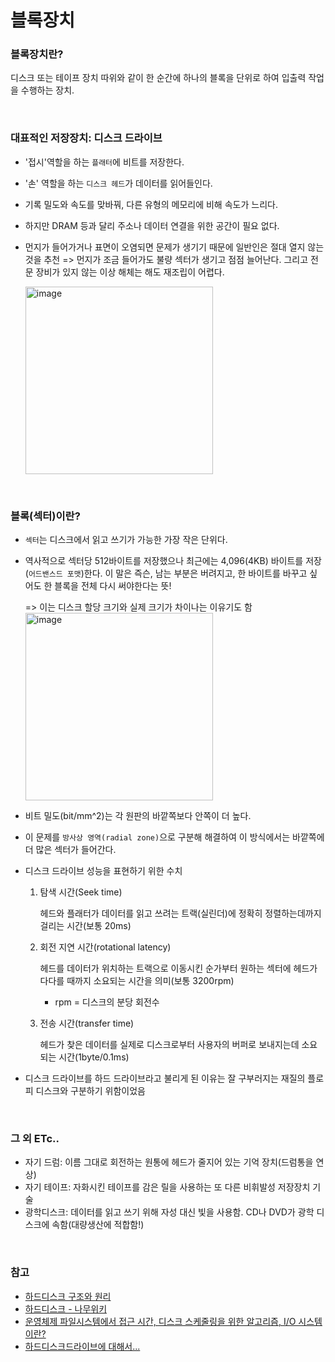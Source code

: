 # 블록장치

### 블록장치란?

디스크 또는 테이프 장치 따위와 같이 한 순간에 하나의 블록을 단위로 하여 입출력 작업을 수행하는 장치.

<br>

### 대표적인 저장장치: 디스크 드라이브

- '접시'역할을 하는 `플래터`에 비트를 저장한다.
- '손' 역할을 하는 `디스크 헤드`가 데이터를 읽어들인다.
- 기록 밀도와 속도를 맞바꿔, 다른 유형의 메모리에 비해 속도가 느리다.
- 하지만 DRAM 등과 달리 주소나 데이터 연결을 위한 공간이 필요 없다.
- 먼지가 들어가거나 표면이 오염되면 문제가 생기기 때문에 일반인은 절대 열지 않는 것을 추천
  => 먼지가 조금 들어가도 불량 섹터가 생기고 점점 늘어난다. 그리고 전문 장비가 있지 않는 이상 해체는 해도 재조립이 어렵다.

  <img width="300" alt="image" src="https://user-images.githubusercontent.com/91880235/169628183-fa507aaf-21b3-4c41-b7bc-d20d800bdaa2.png">

<br>

### 블록(섹터)이란?

- `섹터`는 디스크에서 읽고 쓰기가 가능한 가장 작은 단위다.
- 역사적으로 섹터당 512바이트를 저장했으나 최근에는 4,096(4KB) 바이트를 저장(`어드밴스드 포맷`)한다.
  이 말은 즉슨, 남는 부분은 버려지고, 한 바이트를 바꾸고 싶어도 한 블록을 전체 다시 써야한다는 뜻!


  => 이는 디스크 할당 크기와 실제 크기가 차이나는 이유기도 함
  <img width="300" alt="image" src="https://user-images.githubusercontent.com/91880235/169628292-5cf69d64-7539-444d-9055-57385573ef4e.png">
- 비트 밀도(bit/mm^2)는 각 원판의 바깥쪽보다 안쪽이 더 높다.
- 이 문제를 `방사상 영역(radial zone)`으로 구분해 해결하여 이 방식에서는 바깥쪽에 더 많은 섹터가 들어간다.
- 디스크 드라이브 성능을 표현하기 위한 수치

  1. 탐색 시간(Seek time)

     헤드와 플래터가 데이터를 읽고 쓰려는 트랙(실린더)에 정확히 정렬하는데까지 걸리는 시간(보통 20ms)

  2. 회전 지연 시간(rotational latency)

     헤드를 데이터가 위치하는 트랙으로 이동시킨 순가부터 원하는 섹터에 헤드가 다다를 때까지 소요되는 시간을 의미(보통 3200rpm)

     - rpm = 디스크의 분당 회전수

  3. 전송 시간(transfer time)

     헤드가 찾은 데이터를 실제로 디스크로부터 사용자의 버퍼로 보내지는데 소요되는 시간(1byte/0.1ms)

- 디스크 드라이브를 하드 드라이브라고 불리게 된 이유는
  잘 구부러지는 재질의 플로피 디스크와 구분하기 위함이었음

<br>

### 그 외 ETc..

- 자기 드럼: 이름 그대로 회전하는 원통에 헤드가 줄지어 있는 기억 장치(드럼통을 연상)
- 자기 테이프: 자화시킨 테이프를 감은 릴을 사용하는 또 다른 비휘발성 저장장치 기술
- 광학디스크: 데이터를 읽고 쓰기 위해 자성 대신 빛을 사용함. CD나 DVD가 광학 디스크에 속함(대량생산에 적합함!)

<br>

### 참고

- [하드디스크 구조와 원리](https://imsosimin.com/notice/4)
- [하드디스크 - 나무위키](https://namu.wiki/w/%ED%95%98%EB%93%9C%20%EB%94%94%EC%8A%A4%ED%81%AC%20%EB%93%9C%EB%9D%BC%EC%9D%B4%EB%B8%8C)
- [운영체제 파일시스템에서 접근 시간, 디스크 스케줄링을 위한 알고리즘, I/O 시스템이란?](https://vmilsh.tistory.com/391)
- [하드디스크드라이브에 대해서...](https://m.blog.naver.com/PostView.naver?isHttpsRedirect=true&blogId=thdr1603&logNo=220681689620)
